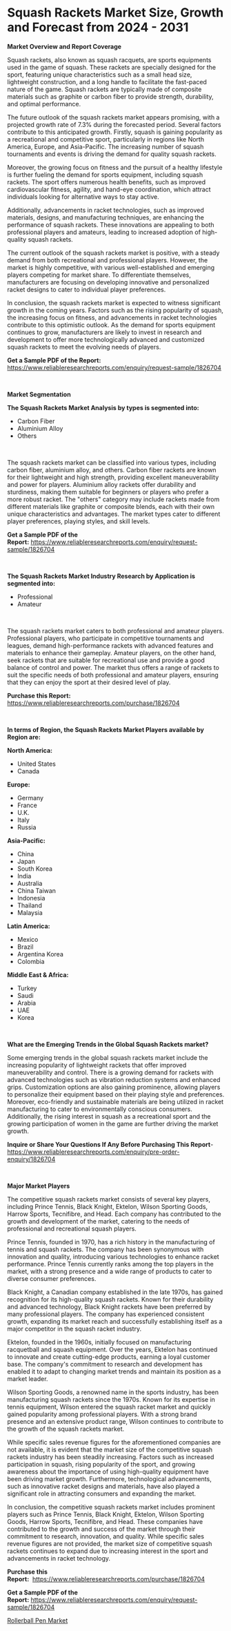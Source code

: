 <p><h1>Squash Rackets Market Size, Growth and Forecast from 2024 - 2031</h1></p><p><strong>Market Overview and Report Coverage</strong></p>
<p><p>Squash rackets, also known as squash racquets, are sports equipments used in the game of squash. These rackets are specially designed for the sport, featuring unique characteristics such as a small head size, lightweight construction, and a long handle to facilitate the fast-paced nature of the game. Squash rackets are typically made of composite materials such as graphite or carbon fiber to provide strength, durability, and optimal performance.</p><p>The future outlook of the squash rackets market appears promising, with a projected growth rate of 7.3% during the forecasted period. Several factors contribute to this anticipated growth. Firstly, squash is gaining popularity as a recreational and competitive sport, particularly in regions like North America, Europe, and Asia-Pacific. The increasing number of squash tournaments and events is driving the demand for quality squash rackets.</p><p>Moreover, the growing focus on fitness and the pursuit of a healthy lifestyle is further fueling the demand for sports equipment, including squash rackets. The sport offers numerous health benefits, such as improved cardiovascular fitness, agility, and hand-eye coordination, which attract individuals looking for alternative ways to stay active.</p><p>Additionally, advancements in racket technologies, such as improved materials, designs, and manufacturing techniques, are enhancing the performance of squash rackets. These innovations are appealing to both professional players and amateurs, leading to increased adoption of high-quality squash rackets.</p><p>The current outlook of the squash rackets market is positive, with a steady demand from both recreational and professional players. However, the market is highly competitive, with various well-established and emerging players competing for market share. To differentiate themselves, manufacturers are focusing on developing innovative and personalized racket designs to cater to individual player preferences.</p><p>In conclusion, the squash rackets market is expected to witness significant growth in the coming years. Factors such as the rising popularity of squash, the increasing focus on fitness, and advancements in racket technologies contribute to this optimistic outlook. As the demand for sports equipment continues to grow, manufacturers are likely to invest in research and development to offer more technologically advanced and customized squash rackets to meet the evolving needs of players.</p></p>
<p><strong>Get a Sample PDF of the Report:</strong> <a href="https://www.reliableresearchreports.com/enquiry/request-sample/1826704">https://www.reliableresearchreports.com/enquiry/request-sample/1826704</a></p>
<p>&nbsp;</p>
<p><strong>Market Segmentation</strong></p>
<p><strong>The Squash Rackets Market Analysis by types is segmented into:</strong></p>
<p><ul><li>Carbon Fiber</li><li>Aluminium Alloy</li><li>Others</li></ul></p>
<p>&nbsp;</p>
<p><p>The squash rackets market can be classified into various types, including carbon fiber, aluminium alloy, and others. Carbon fiber rackets are known for their lightweight and high strength, providing excellent maneuverability and power for players. Aluminium alloy rackets offer durability and sturdiness, making them suitable for beginners or players who prefer a more robust racket. The "others" category may include rackets made from different materials like graphite or composite blends, each with their own unique characteristics and advantages. The market types cater to different player preferences, playing styles, and skill levels.</p></p>
<p><strong>Get a Sample PDF of the Report:</strong>&nbsp;<a href="https://www.reliableresearchreports.com/enquiry/request-sample/1826704">https://www.reliableresearchreports.com/enquiry/request-sample/1826704</a></p>
<p>&nbsp;</p>
<p><strong>The Squash Rackets Market Industry Research by Application is segmented into:</strong></p>
<p><ul><li>Professional</li><li>Amateur</li></ul></p>
<p>&nbsp;</p>
<p><p>The squash rackets market caters to both professional and amateur players. Professional players, who participate in competitive tournaments and leagues, demand high-performance rackets with advanced features and materials to enhance their gameplay. Amateur players, on the other hand, seek rackets that are suitable for recreational use and provide a good balance of control and power. The market thus offers a range of rackets to suit the specific needs of both professional and amateur players, ensuring that they can enjoy the sport at their desired level of play.</p></p>
<p><strong>Purchase this Report:</strong>&nbsp; <a href="https://www.reliableresearchreports.com/purchase/1826704">https://www.reliableresearchreports.com/purchase/1826704</a></p>
<p>&nbsp;</p>
<p><strong>In terms of Region, the Squash Rackets Market Players available by Region are:</strong></p>
<p>
    <p> <strong> North America: </strong>
        <ul>
            <li>United States</li>
            <li>Canada</li>
        </ul>
        </p> 
    <p> <strong> Europe: </strong>
        <ul>
            <li>Germany</li>
            <li>France</li>
            <li>U.K.</li>
            <li>Italy</li>
            <li>Russia</li>
        </ul>
        </p> 
    <p> <strong> Asia-Pacific: </strong>
        <ul>
            <li>China</li>
            <li>Japan</li>
            <li>South Korea</li>
            <li>India</li>
            <li>Australia</li>
            <li>China Taiwan</li>
            <li>Indonesia</li>
            <li>Thailand</li>
            <li>Malaysia</li>
        </ul>
        </p> 
    <p> <strong> Latin America: </strong>
        <ul>
            <li>Mexico</li>
            <li>Brazil</li>
            <li>Argentina Korea</li>
            <li>Colombia</li>
        </ul>
        </p> 
    <p> <strong> Middle East & Africa: </strong>
        <ul>
            <li>Turkey</li>
            <li>Saudi</li>
            <li>Arabia</li>
            <li>UAE</li>
            <li>Korea</li>
        </ul>
    </p>
    </p>
<p>&nbsp;</p>
<p><strong>What are the Emerging Trends in the Global Squash Rackets market?</strong></p>
<p><p>Some emerging trends in the global squash rackets market include the increasing popularity of lightweight rackets that offer improved maneuverability and control. There is a growing demand for rackets with advanced technologies such as vibration reduction systems and enhanced grips. Customization options are also gaining prominence, allowing players to personalize their equipment based on their playing style and preferences. Moreover, eco-friendly and sustainable materials are being utilized in racket manufacturing to cater to environmentally conscious consumers. Additionally, the rising interest in squash as a recreational sport and the growing participation of women in the game are further driving the market growth.</p></p>
<p><strong>Inquire or Share Your Questions If Any Before Purchasing This Report</strong>- <a href="https://www.reliableresearchreports.com/enquiry/pre-order-enquiry/1826704">https://www.reliableresearchreports.com/enquiry/pre-order-enquiry/1826704</a></p>
<p>&nbsp;</p>
<p><strong>Major Market Players</strong></p>
<p><p>The competitive squash rackets market consists of several key players, including Prince Tennis, Black Knight, Ektelon, Wilson Sporting Goods, Harrow Sports, Tecnifibre, and Head. Each company has contributed to the growth and development of the market, catering to the needs of professional and recreational squash players.</p><p>Prince Tennis, founded in 1970, has a rich history in the manufacturing of tennis and squash rackets. The company has been synonymous with innovation and quality, introducing various technologies to enhance racket performance. Prince Tennis currently ranks among the top players in the market, with a strong presence and a wide range of products to cater to diverse consumer preferences.</p><p>Black Knight, a Canadian company established in the late 1970s, has gained recognition for its high-quality squash rackets. Known for their durability and advanced technology, Black Knight rackets have been preferred by many professional players. The company has experienced consistent growth, expanding its market reach and successfully establishing itself as a major competitor in the squash racket industry.</p><p>Ektelon, founded in the 1960s, initially focused on manufacturing racquetball and squash equipment. Over the years, Ektelon has continued to innovate and create cutting-edge products, earning a loyal customer base. The company's commitment to research and development has enabled it to adapt to changing market trends and maintain its position as a market leader.</p><p>Wilson Sporting Goods, a renowned name in the sports industry, has been manufacturing squash rackets since the 1970s. Known for its expertise in tennis equipment, Wilson entered the squash racket market and quickly gained popularity among professional players. With a strong brand presence and an extensive product range, Wilson continues to contribute to the growth of the squash rackets market.</p><p>While specific sales revenue figures for the aforementioned companies are not available, it is evident that the market size of the competitive squash rackets industry has been steadily increasing. Factors such as increased participation in squash, rising popularity of the sport, and growing awareness about the importance of using high-quality equipment have been driving market growth. Furthermore, technological advancements, such as innovative racket designs and materials, have also played a significant role in attracting consumers and expanding the market.</p><p>In conclusion, the competitive squash rackets market includes prominent players such as Prince Tennis, Black Knight, Ektelon, Wilson Sporting Goods, Harrow Sports, Tecnifibre, and Head. These companies have contributed to the growth and success of the market through their commitment to research, innovation, and quality. While specific sales revenue figures are not provided, the market size of competitive squash rackets continues to expand due to increasing interest in the sport and advancements in racket technology.</p></p>
<p><strong>Purchase this Report:</strong>&nbsp;&nbsp;<a href="https://www.reliableresearchreports.com/purchase/1826704">https://www.reliableresearchreports.com/purchase/1826704</a></p>
<p></p>
<p><strong>Get a Sample PDF of the Report:</strong>&nbsp;<a href="https://www.reliableresearchreports.com/enquiry/request-sample/1826704">https://www.reliableresearchreports.com/enquiry/request-sample/1826704</a></p>
<p><p><a href="https://github.com/jsmusil/Market-Research-Report-List-1/blob/main/rollerball-pen-market.md">Rollerball Pen Market</a></p></p>